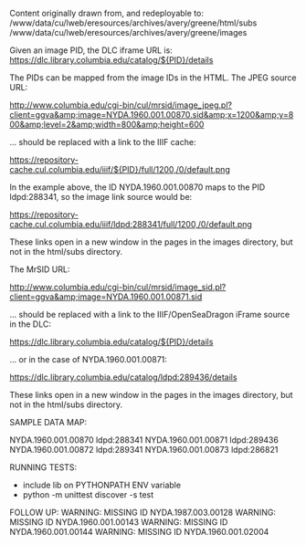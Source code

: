 Content originally drawn from, and redeployable to:
/www/data/cu/lweb/eresources/archives/avery/greene/html/subs
/www/data/cu/lweb/eresources/archives/avery/greene/images

Given an image PID, the DLC iframe URL is:
https://dlc.library.columbia.edu/catalog/${PID}/details

The PIDs can be mapped from the image IDs in the HTML. The JPEG source URL:

http://www.columbia.edu/cgi-bin/cul/mrsid/image_jpeg.pl?client=ggva&amp;image=NYDA.1960.001.00870.sid&amp;x=1200&amp;y=800&amp;level=2&amp;width=800&amp;height=600


... should be replaced with a link to the IIIF cache:

https://repository-cache.cul.columbia.edu/iiif/${PID}/full/1200,/0/default.png

In the example above, the ID NYDA.1960.001.00870 maps to the PID ldpd:288341, so the image link source would be:

https://repository-cache.cul.columbia.edu/iiif/ldpd:288341/full/1200,/0/default.png

These links open in a new window in the pages in the images directory, but not in the html/subs directory. 

The MrSID URL:

http://www.columbia.edu/cgi-bin/cul/mrsid/image_sid.pl?client=ggva&amp;image=NYDA.1960.001.00871.sid

... should be replaced with a link to the IIIF/OpenSeaDragon iFrame source in the DLC:

https://dlc.library.columbia.edu/catalog/${PID}/details

... or in the case of NYDA.1960.001.00871:

https://dlc.library.columbia.edu/catalog/ldpd:289436/details

These links open in a new window in the pages in the images directory, but not in the html/subs directory.

SAMPLE DATA MAP:

NYDA.1960.001.00870 ldpd:288341
NYDA.1960.001.00871 ldpd:289436
NYDA.1960.001.00872 ldpd:289341
NYDA.1960.001.00873 ldpd:286821

RUNNING TESTS:

* include lib on PYTHONPATH ENV variable
* python -m unittest discover -s test

FOLLOW UP:
WARNING: MISSING ID NYDA.1987.003.00128
WARNING: MISSING ID NYDA.1960.001.00143
WARNING: MISSING ID NYDA.1960.001.00144
WARNING: MISSING ID NYDA.1960.001.02004